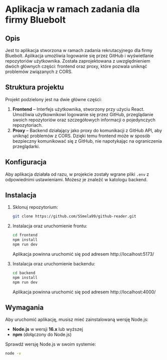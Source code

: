 # Aplikacja w ramach zadania dla firmy Bluebolt

## Opis

Jest to aplikacja stworzona w ramach zadania rekrutacyjnego dla firmy Bluebolt. Aplikacja umożliwia logowanie się przez GitHub i wyświetlanie repozytoriów użytkownika. Została zaprojektowana z uwzględnieniem dwóch głównych części: frontend oraz proxy, które pozwala uniknąć problemów związanych z CORS.

## Struktura projektu

Projekt podzielony jest na dwie główne części:

1. **Frontend** – Interfejs użytkownika, stworzony przy użyciu React. Umożliwia użytkownikowi logowanie się przez GitHub, przeglądanie swoich repozytoriów oraz szczegółowych informacji o pojedynczych repozytoriach.
2. **Proxy** – Backend działający jako proxy do komunikacji z GitHub API, aby uniknąć problemów z CORS. Dzięki temu frontend może w sposób bezpieczny komunikować się z GitHub, nie napotykając na ograniczenia przeglądarki.

## Konfiguracja

Aby aplikacja działała od razu, w projekcie zostały wgrane pliki `.env` z odpowiednimi ustawieniami. Możesz je znaleźć w katologu backend.

## Instalacja

1. Sklonuj repozytorium:

    ```bash
    git clone https://github.com/SSmela99/github-reader.git

    ```

2. Instalacja oraz uruchomienie frontu:

    ```bash
    cd frontend
    npm install
    npm run dev

    ```

    Aplikacja powinna uruchomić się pod adresem http://localhost:5173/

3. Instalacja oraz uruchomienie backendu:

    ```bash
    cd backend
    npm install
    npm run dev
    ```

    Aplikacja powinna uruchomić się pod adresem http://localhost:4000/

## Wymagania

Aby uruchomić aplikację, musisz mieć zainstalowaną wersję Node.js:

-   **Node.js** w wersji **16.x** lub wyższej
-   **npm** (dołączony do Node.js)

Sprawdź wersję Node.js w swoim systemie:

```bash
node -v
```

